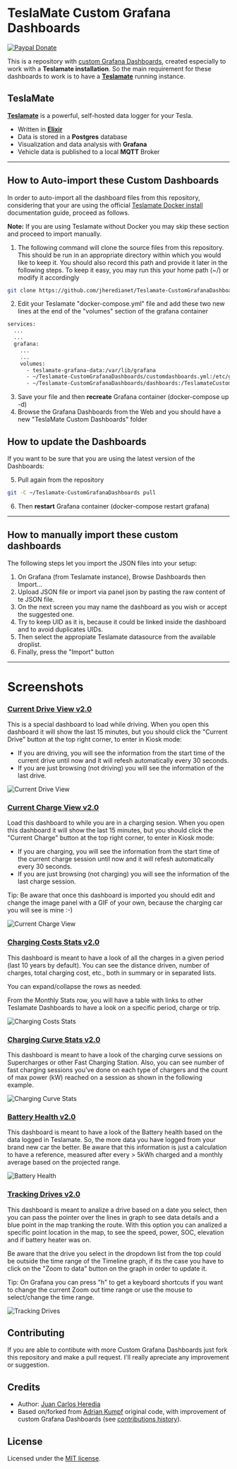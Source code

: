 # TeslaMate Custom Grafana Dashboards

[![Paypal Donate](https://img.shields.io/badge/Donate-PayPal-ff69b4.svg)](https://www.paypal.com/donate/?business=MAWY99TACEXSU&no_recurring=0&currency_code=EUR)

This is a repository with <u>custom Grafana Dashboards</u>, created especially to work with a **Teslamate installation**. So the main requirement for these dashboards to work is to have a **[Teslamate](https://docs.teslamate.org/)** running instance.

## TeslaMate

**[Teslamate](https://docs.teslamate.org/)** is a powerful, self-hosted data logger for your Tesla.

- Written in **[Elixir](https://elixir-lang.org/)**
- Data is stored in a **Postgres** database
- Visualization and data analysis with **Grafana**
- Vehicle data is published to a local **MQTT** Broker

___

## How to Auto-import these Custom Dashboards

In order to auto-import all the dashboard files from this repository, considering that your are using the official  [Teslamate Docker install](https://docs.teslamate.org/docs/installation/docker) documentation guide, proceed as follows.

**Note:** If you are using Teslamate without Docker you may skip these section and proceed to import manually.

1. The following command will clone the source files from this repository. This should be run in an appropriate directory within which you would like to keep it. You should also record this path and provide it later in the following steps. To keep it easy, you may run this your home path (~/) or modify it accordingly

```bash
git clone https://github.com/jheredianet/Teslamate-CustomGrafanaDashboards.git
```

2. Edit your Teslamate "docker-compose.yml" file and add these two new lines at the end of the "volumes" section of the grafana container

```bash
services:
  ...
  ...
  grafana:
    ...
    ...
    volumes:
      - teslamate-grafana-data:/var/lib/grafana
      - ~/Teslamate-CustomGrafanaDashboards/customdashboards.yml:/etc/grafana/provisioning/dashboards/customdashboards.yml
      - ~/Teslamate-CustomGrafanaDashboards/dashboards:/TeslamateCustomDashboards
```

3. Save your file and then **recreate** Grafana container (docker-compose up -d)
4. Browse the Grafana Dashboards from the Web and you should have a new "TeslaMate Custom Dashboards" folder

## How to update the Dashboards

If you want to be sure that you are using the latest version of the Dashboards:

5. Pull again from the repository

```bash
git -C ~/Teslamate-CustomGrafanaDashboards pull
```

6. Then **restart** Grafana container (docker-compose restart grafana)

___

## How to manually import these custom dashboards

The following steps let you import the JSON files into your setup:

1. On Grafana (from Teslamate instance), Browse Dashboards then Import...
2. Upload JSON file or import via panel json by pasting the raw content of te JSON file.
3. On the next screen you may name the dashboard as you wish or accept the suggested one.
4. Try to keep UID as it is, because it could be linked inside the dashboard and to avoid duplicates UIDs.
5. Then select the appropiate Teslamate datasource from the available droplist.
6. Finally, press the "Import" button

___

# Screenshots

### [Current Drive View v2.0](./dashboards/CurrentDriveView.json)

This is a special dashboard to load while driving. When you open this dashboard it will show the last 15 minutes, but you should click the "Current Drive" button at the top right corner, to enter in Kiosk mode:

- If you are driving, you will see the information from the start time of the current drive until now and it will refesh automatically every 30 seconds.
- If you are just browsing (not driving) you will see the information of the last drive.  

![Current Drive View](./screenshots/CurrentDriveView.png)

### [Current Charge View v2.0](./dashboards/CurrentChargeView.json)

Load this dashboard to while you are in a charging sesion. When you open this dashboard it will show the last 15 minutes, but you should click the "Current Charge" button at the top right corner, to enter in Kiosk mode:

- If you are charging, you will see the information from the start time of the current charge session until now and it will refesh automatically every 30 seconds.
- If you are just browsing (not charging) you will see the information of the last charge session.  

Tip: Be aware that once this dashboard is imported you should edit and change the image panel with a GIF of your own, because the charging car you will see is mine :-)

![Current Charge View](./screenshots/CurrentChargeView.png)

### [Charging Costs Stats v2.0](./dashboards/ChargingCostsStats.json)

This dashboard is meant to have a look of all the charges in a given period (last 10 years by default).
You can see the distance driven, number of charges, total charging cost, etc., both in summary or in
separated lists.

You can expand/collapse the rows as needed.

From the Monthly Stats row, you will have a table with links to other Teslamate Dashboards to have a look on a specific period, charge or trip.

![Charging Costs Stats](./screenshots/ChargingCostsStats.png)

### [Charging Curve Stats v2.0](./dashboards/ChargingCurveStats.json)

This dashboard is meant to have a look of the charging curve sessions on Supercharges or other Fast Charging Station. Also, you can see number of fast charging sessions you've done on each type of chargers and the count of max power (kW) reached on a session as shown in the following example.

![Charging Curve Stats](./screenshots/ChargingCurveStats.png)

### [Battery Health v2.0](./dashboards/BatteryHealth.json)

This dashboard is meant to have a look of the Battery health based on the data logged in Teslamate. So, the more data you have logged from your brand new car the better.
Be aware that this information is just a calculation to have a reference, measured after every > 5kWh charged and a monthly average based on the projected range.

![Battery Health](./screenshots/BatteryHealth.png)

### [Tracking Drives v2.0](./dashboards/TrackingDrives.json)

This dashboard is meant to analize a drive based on a date you select, then you can pass the pointer over the lines in graph
to see data details and a blue point in the map tranking the route. With this option you can analized a specific point location in the map,
to see the speed, power, SOC, elevation and if battery heater was on.

Be aware that the drive you select in the dropdown list from the top could be outside the time range of the Timeline graph,
if its the case you have to click on the "Zoom to data" button on the graph in order to update it.

Tip: On Grafana you can press "h" to get a keyboard shortcuts if you want to change the current Zoom out time range or use the mouse to select/change the time range.

![Tracking Drives](./screenshots/TrackingDrives.gif)

## Contributing

If you are able to contibute with more Custom Grafana Dashboards just fork this repository and make a pull request. I'll really apreciate any improvement or suggestion.

## Credits

- Author: [Juan Carlos Heredia](https://infoinnova.net/contacto/)
- Based on/forked from [Adrian Kumpf](https://github.com/adriankumpf/teslamate) original code, with improvement of custom Grafana Dashboards (see [contributions history](https://github.com/jheredianet/Teslamate-CustomGrafanaDashboards/graphs/contributors)).

## License

Licensed under the [MIT license](./LICENSE).
